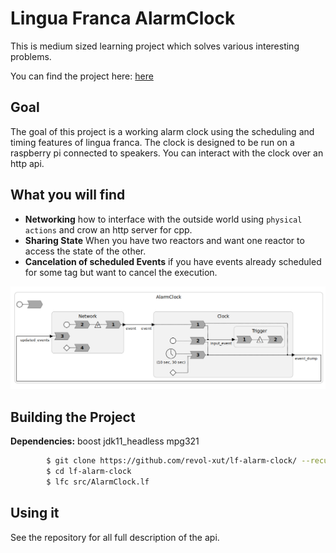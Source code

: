 # Lingua Franca AlarmClock

This is medium sized learning project which solves various interesting problems.

You can find the project here: [here]( https://github.com/revol-xut/lf-alarm-clock )

## Goal

The goal of this project is a working alarm clock using the scheduling and timing features of lingua franca.
The clock is designed to be run on a raspberry pi connected to speakers. You can interact with the clock over an http
api. 

## What you will find

- **Networking** how to interface with the outside world using `physical actions` and crow an http server for cpp.
- **Sharing State** When you have two reactors and want one reactor to access the state of the other.
- **Cancelation of scheduled Events** if you have events already scheduled for some tag but want to cancel the execution.

![Programm Structure](https://github.com/revol-xut/lf-alarm-clock/blob/master/images/entire_program.png)


## Building the Project

**Dependencies:** boost jdk11_headless mpg321

```bash
        $ git clone https://github.com/revol-xut/lf-alarm-clock/ --recurse-submodules
        $ cd lf-alarm-clock
        $ lfc src/AlarmClock.lf
```

## Using it

See the repository for all full description of the api.

